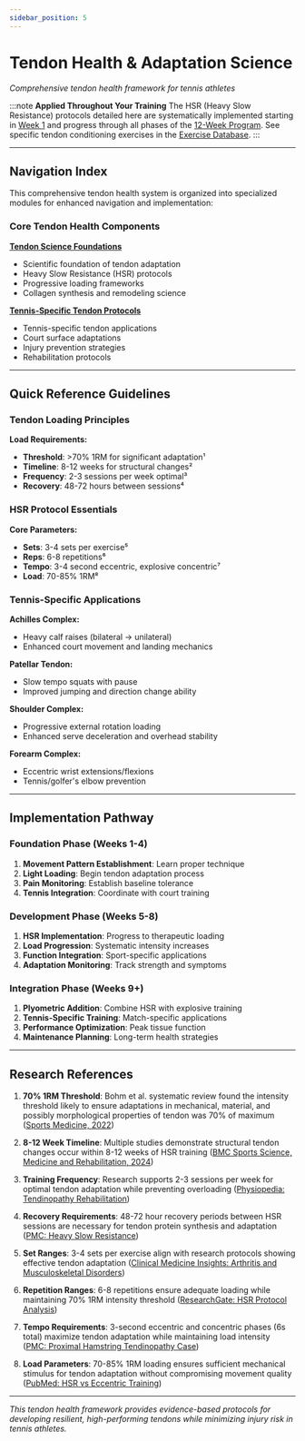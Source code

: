 ```yaml
---
sidebar_position: 5
---
```


# Tendon Health & Adaptation Science

_Comprehensive tendon health framework for tennis athletes_

:::note **Applied Throughout Your Training**
The HSR (Heavy Slow Resistance) protocols detailed here are systematically implemented starting in [Week 1](/docs/workouts/week-1-plan) and progress through all phases of the [12-Week Program](/docs/workouts/overview). See specific tendon conditioning exercises in the [Exercise Database](/docs/exercises/exercise-database).
:::

---

## Navigation Index

This comprehensive tendon health system is organized into specialized modules for enhanced navigation and implementation:

### Core Tendon Health Components

**[Tendon Science Foundations](./tendon-science-foundations)**

- Scientific foundation of tendon adaptation
- Heavy Slow Resistance (HSR) protocols
- Progressive loading frameworks
- Collagen synthesis and remodeling science

**[Tennis-Specific Tendon Protocols](./tennis-specific-tendon-protocols)**

- Tennis-specific tendon applications
- Court surface adaptations
- Injury prevention strategies
- Rehabilitation protocols

---

## Quick Reference Guidelines

### Tendon Loading Principles

**Load Requirements:**

- **Threshold**: >70% 1RM for significant adaptation¹
- **Timeline**: 8-12 weeks for structural changes²
- **Frequency**: 2-3 sessions per week optimal³
- **Recovery**: 48-72 hours between sessions⁴

### HSR Protocol Essentials

**Core Parameters:**

- **Sets**: 3-4 sets per exercise⁵
- **Reps**: 6-8 repetitions⁶
- **Tempo**: 3-4 second eccentric, explosive concentric⁷
- **Load**: 70-85% 1RM⁸

### Tennis-Specific Applications

**Achilles Complex:**

- Heavy calf raises (bilateral → unilateral)
- Enhanced court movement and landing mechanics

**Patellar Tendon:**

- Slow tempo squats with pause
- Improved jumping and direction change ability

**Shoulder Complex:**

- Progressive external rotation loading
- Enhanced serve deceleration and overhead stability

**Forearm Complex:**

- Eccentric wrist extensions/flexions
- Tennis/golfer's elbow prevention

---

## Implementation Pathway

### Foundation Phase (Weeks 1-4)

1. **Movement Pattern Establishment**: Learn proper technique
2. **Light Loading**: Begin tendon adaptation process
3. **Pain Monitoring**: Establish baseline tolerance
4. **Tennis Integration**: Coordinate with court training

### Development Phase (Weeks 5-8)

1. **HSR Implementation**: Progress to therapeutic loading
2. **Load Progression**: Systematic intensity increases
3. **Function Integration**: Sport-specific applications
4. **Adaptation Monitoring**: Track strength and symptoms

### Integration Phase (Weeks 9+)

1. **Plyometric Addition**: Combine HSR with explosive training
2. **Tennis-Specific Training**: Match-specific applications
3. **Performance Optimization**: Peak tissue function
4. **Maintenance Planning**: Long-term health strategies

---

## Research References

1. **70% 1RM Threshold**: Bohm et al. systematic review found the intensity threshold likely to ensure adaptations in mechanical, material, and possibly morphological properties of tendon was 70% of maximum ([Sports Medicine, 2022](https://link.springer.com/article/10.1007/s40279-022-01641-y))

2. **8-12 Week Timeline**: Multiple studies demonstrate structural tendon changes occur within 8-12 weeks of HSR training ([BMC Sports Science, Medicine and Rehabilitation, 2024](https://bmcsportsscimedrehabil.biomedcentral.com/articles/10.1186/s13102-024-01004-2))

3. **Training Frequency**: Research supports 2-3 sessions per week for optimal tendon adaptation while preventing overloading ([Physiopedia: Tendinopathy Rehabilitation](https://www.physio-pedia.com/Tendinopathy_Rehabilitation))

4. **Recovery Requirements**: 48-72 hour recovery periods between HSR sessions are necessary for tendon protein synthesis and adaptation ([PMC: Heavy Slow Resistance](https://pmc.ncbi.nlm.nih.gov/articles/PMC9124646/))

5. **Set Ranges**: 3-4 sets per exercise align with research protocols showing effective tendon adaptation ([Clinical Medicine Insights: Arthritis and Musculoskeletal Disorders](https://pubmed.ncbi.nlm.nih.gov/26018970/))

6. **Repetition Ranges**: 6-8 repetitions ensure adequate loading while maintaining 70% 1RM intensity threshold ([ResearchGate: HSR Protocol Analysis](https://www.researchgate.net/publication/358147392_Putting_Heavy_into_Heavy_Slow_Resistance))

7. **Tempo Requirements**: 3-second eccentric and concentric phases (6s total) maximize tendon adaptation while maintaining load intensity ([PMC: Proximal Hamstring Tendinopathy Case](https://pmc.ncbi.nlm.nih.gov/articles/PMC7575155/))

8. **Load Parameters**: 70-85% 1RM loading ensures sufficient mechanical stimulus for tendon adaptation without compromising movement quality ([PubMed: HSR vs Eccentric Training](https://pubmed.ncbi.nlm.nih.gov/35867777/))

---

_This tendon health framework provides evidence-based protocols for developing resilient, high-performing tendons while minimizing injury risk in tennis athletes._
